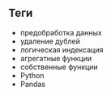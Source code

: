 ## Теги

- предобработка данных
- удаление дублей
- логическая индексация
- агрегатные функции
- собственные функции
- Python
- Pandas
